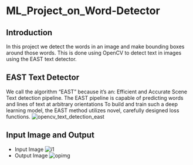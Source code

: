 # ML_Project_on_Word-Detector
## Introduction 
In this project we detect the words in an image and make bounding boxes around those words.
This is done using OpenCV to detect text in images using the EAST text detector.

## EAST Text Detector

We call the algorithm “EAST” because it’s an: Efficient and Accurate Scene Text detection pipeline.
The EAST pipeline is capable of predicting words and lines of text at arbitrary orientations
To build and train such a deep learning model, the EAST method utilizes novel, carefully designed loss functions.
![opencv_text_detection_east](https://user-images.githubusercontent.com/43703209/79049935-3eb6a900-7c44-11ea-8222-1d6fffcde84a.jpg)

## Input Image and Output
- Input Image
![i1](https://user-images.githubusercontent.com/43703209/79050467-df5a9800-7c47-11ea-8c98-eef4f3a9d8f9.png)
- Output Image
![opimg](https://user-images.githubusercontent.com/43703209/79050478-eed9e100-7c47-11ea-9804-485d48c6b20a.PNG)

